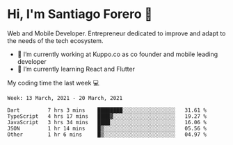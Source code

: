 # Hi, I'm Santiago Forero 👋
Web and Mobile Developer. Entrepreneur dedicated to improve and adapt to the needs of the tech ecosystem.

- 🔭 I’m currently working at Kuppo.co as co founder and mobile leading developer
- 🌱 I’m currently learning React and Flutter

My coding time the last week 💻
<!--START_SECTION:waka-->
```text
Week: 13 March, 2021 - 20 March, 2021

Dart         7 hrs 3 mins    ████████░░░░░░░░░░░░░░░░░   31.61 % 
TypeScript   4 hrs 17 mins   ████▓░░░░░░░░░░░░░░░░░░░░   19.27 % 
JavaScript   3 hrs 34 mins   ████░░░░░░░░░░░░░░░░░░░░░   16.06 % 
JSON         1 hr 14 mins    █▒░░░░░░░░░░░░░░░░░░░░░░░   05.56 % 
Other        1 hr 6 mins     █▒░░░░░░░░░░░░░░░░░░░░░░░   04.97 % 
```
<!--END_SECTION:waka-->
